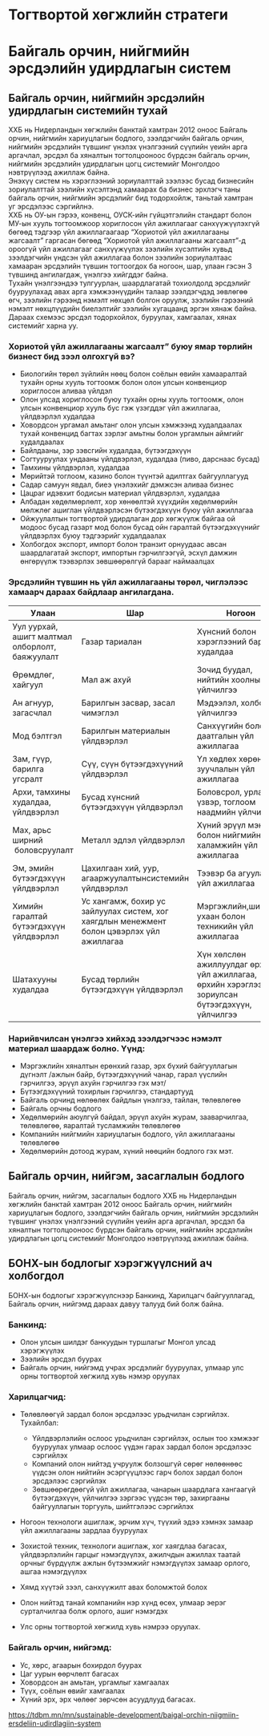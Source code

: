 # Тогтвортой хөгжлийн стратеги
# Байгаль орчин, нийгмийн эрсдэлийн удирдлагын систем

## Байгаль орчин, нийгмийн эрсдэлийн удирдлагын системийн тухай
ХХБ нь Нидерландын хөгжлийн банктай хамтран 2012 оноос Байгаль орчин, нийгмийн хариуцлагын бодлого, зээлдэгчийн байгаль орчин, нийгмийн эрсдэлийн түвшинг үнэлэх үнэлгээний сүүлийн үеийн арга аргачлал, эрсдэл ба хяналтын тогтолцооноос бүрдсэн байгаль орчин, нийгмийн эрсдэлийн удирдлагын цогц системийг Монголдоо нэвтрүүлээд ажиллаж байна.  
Энэхүү систем нь хэрэглээний зориулалттай зээлээс бусад бизнесийн зориулалттай зээлийн хүсэлтэнд хамаарах ба бизнес эрхлэгч таны байгаль орчин, нийгмийн эрсдэлийг бид тодорхойлж, таньтай хамтран уг эрсдэлээс сэргийлнэ.  
ХХБ нь ОУ-ын гэрээ, конвенц, ОУСК-ийн гүйцэтгэлийн стандарт болон МУ-ын хууль тогтоомжоор хориглосон үйл ажиллагааг санхүүжүүлэхгүй бөгөөд тэдгээр үйл ажиллагаагаар “Хориотой үйл ажиллагааны жагсаалт” гаргасан бөгөөд “Хориотой үйл ажиллагааны жагсаалт”-д ороогүй үйл ажиллагааг санхүүжүүлэх зээлийн хүсэлтийн хувьд зээлдэгчийн үндсэн үйл ажиллагаа болон зээлийн зориулалтаас хамааран эрсдэлийн түвшин тогтоогдох ба ногоон, шар, улаан гэсэн 3 түвшинд ангилагдаж, үнэлгээ хийгддэг байна.  
Тухайн үнэлгээндээ тулгуурлан, шаардлагатай тохиолдолд эрсдэлийг бууруулахад авах арга хэмжээнүүдийн талаар зээлдэгчдэд зөвлөгөө өгч, зээлийн гэрээнд нэмэлт нөхцөл болгон оруулж, зээлийн гэрээний нэмэлт нөхцлүүдийн биелэлтийг зээлийн хугацаанд эргэн хянаж байна.
Дараах схемээс эрсдэл тодорхойлох, буруулах, хамгаалах, хянах системийг харна уу.

### Хориотой үйл ажиллагааны жагсаалт” буюу ямар төрлийн бизнест бид зээл олгохгүй вэ?

* Биологийн төрөл зүйлийн нөөц болон соёлын өвийн хамааралтай тухайн орны хууль тогтоомж болон олон улсын конвенциор хориглосон аливаа үйлдэл
* Олон улсад хориглосон буюу тухайн орны хууль тогтоомж, олон улсын конвенциор хууль бус гэж үзэгддэг үйл ажиллагаа, үйлдвэрлэл худалдаа
* Ховордсон ургамал амьтанг олон улсын хэмжээнд худалдаалах тухай конвенцид багтах зэрлэг амьтны болон ургамлын аймгийг худалдаалах
* Байлдааны, зэр зэвсгийн худалдаа, бүтээгдэхүүн
* Согтууруулах ундааны үйлдвэрлэл, худалдаа (пиво, дарснаас бусад)
* Тамхины үйлдвэрлэл, худалдаа
* Мөрийтэй тоглоом, казино болон түүнтэй адилтгах байгууллагууд
* Садар самуун явдал, биеэ үнэлэхийг дэмжсэн аливаа бизнес
* Цацраг идэвхит бодисын материал үйлдвэрлэл, худалдаа
* Албадан хөдөлмөрлөлт, хор хөнөөлтэй хүүхдийн хөдөлмөрийн мөлжлөг ашиглан үйлдвэрлэсэн бүтээгдэхүүн буюу үйл ажиллагаа
* Ойжуулалтын тогтвортой удирдлаган дор хөгжүүлж байгаа ой модоос бусад газарт мод болон бусад ойн гаралтай бүтээгдэхүүнийг үйлдвэрлэх буюу тэдгээрийг худалдаалах
* Холбогдох экспорт, импорт болон транзит орнуудаас авсан шаардлагатай экспорт, импортын гэрчилгээгүй, эсхүл дамжин өнгөрүүлж тээвэрлэх зөвшөөрөлгүй барааг наймаалцах

### Эрсдэлийн түвшин нь үйл ажиллагааны төрөл, чиглэлээс хамаарч дараах байдлаар ангилагдана.

| **Улаан** | **Шар** | **Ногоон** |
| --- | --- | --- |
| Уул уурхай, ашигт малтмал олборлолт, баяжуулалт | Газар тариалан | Хүнсний болон хэрэглээний барааны худалдаа |
| Өрөмдлөг, хайгуул | Мал аж ахуй | Зочид буудал, нийтийн хоолны үйлчилгээ |
| Ан агнуур, загасчлал | Барилгын засвар, засал чимэглэл | Мэдээлэл, холбооны үйлчилгээ |
| Мод бэлтгэл | Барилгын материалын үйлдвэрлэл | Санхүүгийн болон даатгалын үйл ажиллагаа |
| Зам, гүүр, барилга угсралт | Сүү, сүүн бүтээгдэхүүний үйлдвэрлэл | Үл хөдлөх хөрөнгийн зуучлалын үйл ажиллагаа |
| Архи, тамхины худалдаа, үйлдвэрлэл | Бусад хүнсний бүтээгдэхүүн үйлдвэрлэл | Боловсрол, урлаг, үзвэр, тоглоом наадмийн үйлчилгээ |
| Мах, арьс ширний  боловсруулалт | Металл эдлэл үйлдвэрлэл | Хүний эрүүл мэнд болон нийгмийн халамжийн үйл ажиллагаа |
| Эм, эмийн бүтээгдэхүүн үйлдвэрлэл | Цахилгаан хий, уур, агааржуулалтынсистемийн үйлдвэрлэл | Тээвэр ба агуулахын үйл ажиллагаа |
| Химийн гаралтай бүтээгдэхүүн үйлдвэрлэл | Ус хангамж, бохир ус зайлуулах систем, хог хаягдлын менежмент болон цэвэрлэх үйл ажиллагаа | Мэргэжлийн,шинжлэх ухаан болон техникийн үйл ажиллагаа |
| Шатахууны худалдаа | Бусад төрлийн бүтээгдэхүүн үйлдвэрлэл | Хүн хөлслөн ажиллуулдаг өрхийн үйл ажиллагаа, өрхийн хэрэглээндээ зориулсан бүтээгдэхүүн, үйлчилгээ |

### Нарийвчилсан үнэлгээ хийхэд зээлдэгчээс нэмэлт материал шаардаж болно. Үүнд:

* Мэргэжлийн хяналтын ерөнхий газар, эрх бүхий байгууллагын дүгнэлт /ажлын байр, бүтээгдэхүүний чанар, гарал үүслийн гэрчилгээ, эрүүл ахуйн гэрчилгээ гэх мэт/
* Бүтээгдэхүүний тохирлын гэрчилгээ, стандартууд
* Байгаль орчинд нөлөөлөх байдлын үнэлгээ, тайлан, төлөвлөгөө
* Байгаль орчны бодлого
* Хөдөлмөрийн аюулгүй байдал, эрүүл ахуйн журам, зааварчилгаа, төлөвлөгөө, яаралтай тусламжийн төлөвлөгөө
* Компанийн нийгмийн хариуцлагын бодлого, үйл ажиллагааны төлөвлөгөө
* Хөдөлмөрийн дотоод журам, хүний нөөцийн бодлого гэх мэт.
## Байгаль орчин, нийгэм, засаглалын бодлого
Байгаль орчин, нийгэм, засаглалын бодлого ХХБ нь Нидерландын хөгжлийн банктай хамтран 2012 оноос Байгаль орчин, нийгмийн хариуцлагын бодлого, зээлдэгчийн байгаль орчин, нийгмийн эрсдэлийн түвшинг үнэлэх үнэлгээний сүүлийн үеийн арга аргачлал, эрсдэл ба хяналтын тогтолцооноос бүрдсэн байгаль орчин, нийгмийн эрсдэлийн удирдлагын цогц системийг Монголдоо нэвтрүүлээд ажиллаж байна.
## БОНХ-ын бодлогыг хэрэгжүүлсний ач холбогдол
БОНХ-ын бодлогыг хэрэгжүүлснээр Банкинд, Харилцагч байгууллагад, Байгаль орчин, нийгэмд дараах давуу талууд бий болж байна.
### Банкинд:
* Олон улсын шилдэг банкуудын туршлагыг Монгол улсад хэрэгжүүлэх
* Зээлийн эрсдэл буурах
* Байгаль орчин, нийгэмд учрах эрсдэлийг бууруулах, улмаар улс орны тогтвортой хөгжилд хувь нэмэр оруулах

### Харилцагчид:
* Төлөвлөөгүй зардал болон эрсдэлээс урьдчилан сэргийлэх. Тухайлбал:
  
  + Үйлдвэрлэлийн ослоос урьдчилан сэргийлэх, ослын тоо хэмжээг бууруулах улмаар ослоос үүдэн гарах зардал болон эрсдэлээс сэргийлэх
  + Компаний олон нийтэд учруулж болзошгүй сөрөг нөлөөнөөс үүдсэн олон нийтийн эсэргүүцлээс гарч болох зардал болон эрсдэлээс сэргийлэх
  + Зөвшөөрөгдөөгүй үйл ажиллагаа, чанарын шаардлага хангаагүй бүтээгдэхүүн, үйлчилгээ зэргээс үүдсэн төр, захиргааны байгууллагын торгууль, шийтгэлээс сэргийлэх
* Ногоон технологи ашиглаж, эрчим хүч, түүхий эдээ хэмнэх замаар үйл ажиллагааны зардлаа бууруулах
* Зохистой техник, технологи ашиглаж, хог хаягдлаа багасах, үйлдвэрлэлийн гарцыг нэмэгдүүлэх, ажилчдын ажиллах таатай орчныг бүрдүүлж ажлын бүтээмжийг нэмэгдүүлэх замаар орлого, ашгаа нэмэгдүүлэх
* Хямд хүүтэй зээл, санхүүжилт авах боломжтой болох
* Олон нийтэд танай компанийн нэр хүнд өсөх, улмаар эерэг сурталчилгаа болж орлого, ашиг нэмэгдэх
* Улс орны тогтвортой хөгжилд хувь нэмрээ оруулах.

### Байгаль орчин, нийгэмд:

* Ус, хөрс, агаарын бохирдол буурах
* Цаг уурын өөрчлөлт багасах
* Ховордсон ан амьтан, ургамлыг хамгаалах
* Түүх, соёлын өвийг хамгаалах
* Хүний эрх, эрх чөлөөг зөрчсөн асуудлууд багасах.

https://tdbm.mn/mn/sustainable-development/baigal-orchin-niigmiin-ersdeliin-udirdlagiin-system